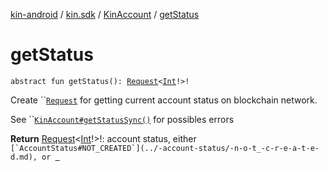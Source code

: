 [kin-android](../../index.md) / [kin.sdk](../index.md) / [KinAccount](index.md) / [getStatus](./get-status.md)

# getStatus

`abstract fun getStatus(): `[`Request`](../../kin.utils/-request/index.md)`<`[`Int`](https://kotlinlang.org/api/latest/jvm/stdlib/kotlin/-int/index.html)`!>!`

Create ``[`Request`](../../kin.utils/-request/index.md) for getting current account status on blockchain network.

 See ``[`KinAccount#getStatusSync()`](get-status-sync.md) for possibles errors

**Return**
[Request](../../kin.utils/-request/index.md)&lt;[Int](https://kotlinlang.org/api/latest/jvm/stdlib/kotlin/-int/index.html)!&gt;!: account status, either ``[`AccountStatus#NOT_CREATED`](../-account-status/-n-o-t_-c-r-e-a-t-e-d.md), or ``[` `](../-account-status/-c-r-e-a-t-e-d.md)

